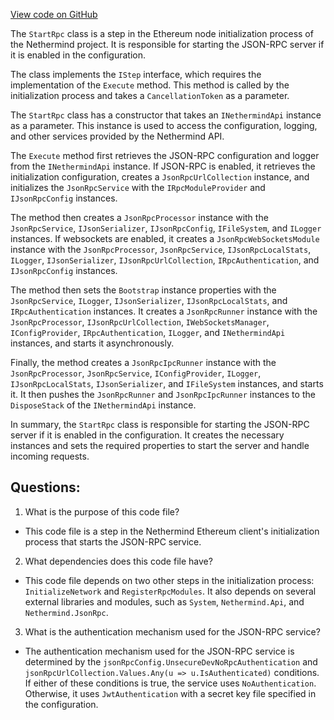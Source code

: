 [View code on GitHub](https://github.com/NethermindEth/nethermind/src/Nethermind/Nethermind.Runner/Ethereum/Steps/StartRpc.cs)

The `StartRpc` class is a step in the Ethereum node initialization process of the Nethermind project. It is responsible for starting the JSON-RPC server if it is enabled in the configuration. 

The class implements the `IStep` interface, which requires the implementation of the `Execute` method. This method is called by the initialization process and takes a `CancellationToken` as a parameter. 

The `StartRpc` class has a constructor that takes an `INethermindApi` instance as a parameter. This instance is used to access the configuration, logging, and other services provided by the Nethermind API. 

The `Execute` method first retrieves the JSON-RPC configuration and logger from the `INethermindApi` instance. If JSON-RPC is enabled, it retrieves the initialization configuration, creates a `JsonRpcUrlCollection` instance, and initializes the `JsonRpcService` with the `IRpcModuleProvider` and `IJsonRpcConfig` instances. 

The method then creates a `JsonRpcProcessor` instance with the `JsonRpcService`, `IJsonSerializer`, `IJsonRpcConfig`, `IFileSystem`, and `ILogger` instances. If websockets are enabled, it creates a `JsonRpcWebSocketsModule` instance with the `JsonRpcProcessor`, `JsonRpcService`, `IJsonRpcLocalStats`, `ILogger`, `IJsonSerializer`, `IJsonRpcUrlCollection`, `IRpcAuthentication`, and `IJsonRpcConfig` instances. 

The method then sets the `Bootstrap` instance properties with the `JsonRpcService`, `ILogger`, `IJsonSerializer`, `IJsonRpcLocalStats`, and `IRpcAuthentication` instances. It creates a `JsonRpcRunner` instance with the `JsonRpcProcessor`, `IJsonRpcUrlCollection`, `IWebSocketsManager`, `IConfigProvider`, `IRpcAuthentication`, `ILogger`, and `INethermindApi` instances, and starts it asynchronously. 

Finally, the method creates a `JsonRpcIpcRunner` instance with the `JsonRpcProcessor`, `JsonRpcService`, `IConfigProvider`, `ILogger`, `IJsonRpcLocalStats`, `IJsonSerializer`, and `IFileSystem` instances, and starts it. It then pushes the `JsonRpcRunner` and `JsonRpcIpcRunner` instances to the `DisposeStack` of the `INethermindApi` instance. 

In summary, the `StartRpc` class is responsible for starting the JSON-RPC server if it is enabled in the configuration. It creates the necessary instances and sets the required properties to start the server and handle incoming requests.
## Questions: 
 1. What is the purpose of this code file?
- This code file is a step in the Nethermind Ethereum client's initialization process that starts the JSON-RPC service.

2. What dependencies does this code file have?
- This code file depends on two other steps in the initialization process: `InitializeNetwork` and `RegisterRpcModules`. It also depends on several external libraries and modules, such as `System`, `Nethermind.Api`, and `Nethermind.JsonRpc`.

3. What is the authentication mechanism used for the JSON-RPC service?
- The authentication mechanism used for the JSON-RPC service is determined by the `jsonRpcConfig.UnsecureDevNoRpcAuthentication` and `jsonRpcUrlCollection.Values.Any(u => u.IsAuthenticated)` conditions. If either of these conditions is true, the service uses `NoAuthentication`. Otherwise, it uses `JwtAuthentication` with a secret key file specified in the configuration.